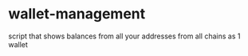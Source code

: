 # wallet-management
 script that shows balances from all your addresses from all chains as 1 wallet
